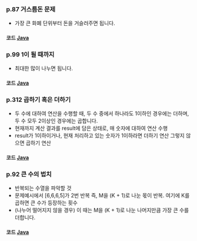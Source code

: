 ### p.87 거스름돈 문제

- 가장 큰 화폐 단위부터 돈을 거슬러주면 됩니다.

#### 코드 [Java](https://github.com/azurealstn/coding-test/blob/master/greedy/Money.java)

### p.99 1이 될 때까지

- 최대한 많이 나누면 됩니다.

#### 코드 [Java](https://github.com/azurealstn/coding-test/blob/master/greedy/One.java)

### p.312 곱하기 혹은 더하기

- 두 수에 대하여 연산을 수행할 때, 두 수 중에서 하나라도 1이하인 경우에는 더하며, 두 수 모두 2이상인 경우에는 곱합니다.
- 현재까지 계산 결과를 result에 담은 상태로, 매 숫자에 대하여 연산 수행
- result가 1이하이거나, 현재 처리하고 있는 숫자가 1이하라면 더하기 연산 그렇지 않으면 곱하기 연산

#### 코드 [Java](https://github.com/azurealstn/coding-test/blob/master/greedy/MulPlus.java)

### p.92 큰 수의 법치

- 반복되는 수열을 파악할 것
- 문제예시에서 [6,6,6,5]가 2번 반복 즉, M을 (K + 1)로 나눈 몫이 반복. 여기에 K를 곱하면 큰 수가 등장하는 횟수
- (나누어 떨어지지 않을 경우) 이 때는 M을 (K + 1)로 나눈 나머지만큼 가장 큰 수를 더합니다.

#### 코드 [Java](https://github.com/azurealstn/coding-test/blob/master/greedy/92.java)

